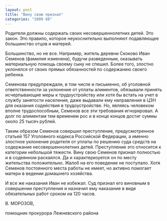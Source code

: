 ```yaml
---
layout: post
title: "Вину свою признал"
categories: "2009 68"
---
```


Родители должны содержать своих несовершеннолетних детей. Это закон. Это правило, которое неукоснительно выполняют подавляющее большинство отцов и матерей.

Большинство, но не все. Например, житель деревни Скоково Иван Семенов (фамилия изменена), будучи разведенным, оказывать материальную помощь своему сыну не спешил. Более того, злостно уклонялся от своих прямых обязанностей по содержанию своего ребенка.

Семенова предупреждали, в том числе и письменно,  об уголовной ответственности за уклонение от уплаты алиментов, обязывали принять исчерпывающие меры к трудоустройству или хотя бы встать на учет в службу занятости населения, даже выдавали ему направления в ЦЗН для оказания содействия в трудоустройстве. Но, являясь человеком вполне трудоспособным, Семенов все эти требования игнорировал. А долг по алиментам тем временем рос и в конце концов достиг суммы около 25 тысяч рублей.

Таким образом Семенов совершил преступление, предусмотренное статьей 157 Уголовного кодекса Российской Федерации, а именно злостное уклонение родителя от уплаты по решению суда средств на содержание несовершеннолетних детей. Преступление это относится к категории небольшой тяжести. Вину свою Семенов признал полностью и в содеянном раскаялся. Да и характеризуется он по месту жительства положительно. Жалоб на его поведение не поступало. Хотя Семенов постоянного места работы не имеет, но активно помогает матери в ведении домашнего хозяйства.

И все же наказания Иван не избежал. Суд признал его виновным в совершении преступления и назначил ему наказание в виде обязательных работ сроком на 120 часов.

В. МОРОЗОВ,

помощник прокурора Лежневского района


